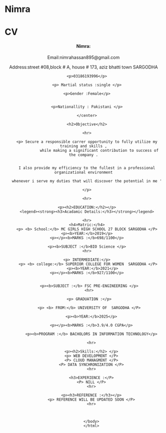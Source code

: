# Nimra
<head>
<title>HTML.cv</title>
</head>
<body>


<h1>CV</h1>


<center><p><h4>Nimra:</h4></p>


<p>Email:nimrahassan895@gmail.com</p>   



<p>Address:street #08,block # A, house # 173, aziz bhatti town SARGODHA</p>


       <p>03186193996</p>
	   
	   <p> Martial status :single </p>
	   
	   <p>Gender :Female</p>
	   
	   
	   <p>Nationallity : Pakistani </p>
	   
	   </center>
	   
	   <h2>Objective</h2>
	   
	   <hr>
	   
	   <p> Secure a responsible carrer opportunity to fully utilize my training and skills ,
	              while making a significant contribution to success of the company .
				  
				  
       I also provide my efficiency to the fullest in a professional organizational environment
	   
	   whenever i serve my duties that will discover the potential in me '
	   
	   </p>
	   
	   <hr>
	   
	   <p><h2>EDUCATION:</h2></p>
	   <legend><strong><h3>Acadamic Details:</h3></strong></legend>
	   
	   <hr>
	   <h4>Matric:</h4>
	   <p> <b> School:</b> MC GIRLS HIGH SCHOOL 27 BLOCK SARGODHA </P>
	   <p><b>YEAR:</b>2019</p>
	   <p></p><b>MARKS :</b>698/1100</p>
	   
	   <p><b>SUBJECT :</b>BIO Science </p>
	   <hr>
	   
	   <p> INTERMEDIATE:</p>
	    <p> <b> college:</b> SUPERIOR COLLEGE FOR WOMEN  SARGODHA </P>
	        <p><b>YEAR:</b>2021</p>
	   <p></p><b>MARKS :</b>927/1100</p>
	     
		 
		 <p><b>SUBJECT :</b> FSC PRE-ENGINEERING </p>
		 <hr>
		 
		 <p> GRADUATION :</p>
		 
		 <p> <b> FROM:</b> UNIVERSITY OF  SARGODHA </P>
		 
		   <p><b>YEAR:</b>2025</p>
		   
		   <p></p><b>MARKS :</b>3.9/4.0 CGPA</p>
		   
		   <p><b>PROGRAM :</b> BACHOLORS IN INFORMATION TECHNOLOGY</p>
		   
		   <hr>
		   
		   <p><h2>Skills:</h2> </p>
		   <p> WEB DEVELOPMENT </P>
		   <P> CLOUD MANAGMENT </P>
		   <P> DATA SYNCHRONIZATION </P>
		   <hr>
		   
		   <h3>EXPERIENCE :</P>
		   <P> NILL </P>
		   <hr>
		   
		   <p><h3>REFERENCE :</h3></p>
		   <p> REFERENCE WILL BE UPDATED SOON </P>
		   <hr>
		   
		   
		   
		   </body>
		   </html>
		   
		   
		   

